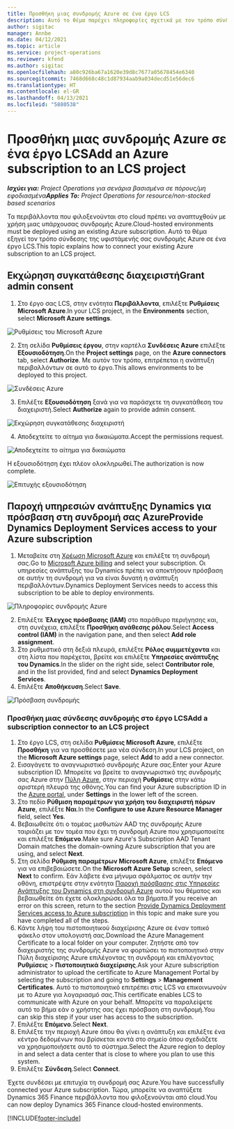 ```yaml
---
title: Προσθήκη μιας συνδρομής Azure σε ένα έργο LCS
description: Αυτό το θέμα παρέχει πληροφορίες σχετικά με τον τρόπο σύνδεσης της συνδρομής σας Azure σε ένα έργο LCS.
author: sigitac
manager: Annbe
ms.date: 04/12/2021
ms.topic: article
ms.service: project-operations
ms.reviewer: kfend
ms.author: sigitac
ms.openlocfilehash: a80c926ba67a1620e39d8c7677a05678454e6340
ms.sourcegitcommit: 7468d668c48c1d87934aab9a034decd51e56dec6
ms.translationtype: HT
ms.contentlocale: el-GR
ms.lasthandoff: 04/13/2021
ms.locfileid: "5880538"
---
```

# <a name="add-an-azure-subscription-to-an-lcs-project"></a><span data-ttu-id="2ecc6-103">Προσθήκη μιας συνδρομής Azure σε ένα έργο LCS</span><span class="sxs-lookup"><span data-stu-id="2ecc6-103">Add an Azure subscription to an LCS project</span></span>

<span data-ttu-id="2ecc6-104">_**Ισχύει για:** Project Operations για σενάρια βασισμένα σε πόρους/μη εφοδιασμένα_</span><span class="sxs-lookup"><span data-stu-id="2ecc6-104">_**Applies To:** Project Operations for resource/non-stocked based scenarios_</span></span>

<span data-ttu-id="2ecc6-105">Τα περιβάλλοντα που φιλοξενούνται στο cloud πρέπει να αναπτυχθούν με χρήση μιας υπάρχουσας συνδρομής Azure.</span><span class="sxs-lookup"><span data-stu-id="2ecc6-105">Cloud-hosted environments must be deployed using an existing Azure subscription.</span></span> <span data-ttu-id="2ecc6-106">Αυτό το θέμα εξηγεί τον τρόπο σύνδεσης της υφιστάμενής σας συνδρομής Azure σε ένα έργο LCS.</span><span class="sxs-lookup"><span data-stu-id="2ecc6-106">This topic explains how to connect your existing Azure subscription to an LCS project.</span></span> 

## <a name="grant-admin-consent"></a><span data-ttu-id="2ecc6-107">Εκχώρηση συγκατάθεσης διαχειριστή</span><span class="sxs-lookup"><span data-stu-id="2ecc6-107">Grant admin consent</span></span>

1. <span data-ttu-id="2ecc6-108">Στο έργο σας LCS, στην ενότητα **Περιβάλλοντα**, επιλέξτε **Ρυθμίσεις Microsoft Azure**.</span><span class="sxs-lookup"><span data-stu-id="2ecc6-108">In your LCS project, in the **Environments** section, select **Microsoft Azure settings**.</span></span>

![Ρυθμίσεις του Microsoft Azure](./media/1MicrosoftAzureSettings.png)

2. <span data-ttu-id="2ecc6-110">Στη σελίδα **Ρυθμίσεις έργου**, στην καρτέλα **Συνδέσεις Azure** επιλέξτε **Εξουσιοδότηση**.</span><span class="sxs-lookup"><span data-stu-id="2ecc6-110">On the **Project settings** page, on the **Azure connectors** tab, select **Authorize**.</span></span> <span data-ttu-id="2ecc6-111">Με αυτόν τον τρόπο, επιτρέπεται η ανάπτυξη περιβαλλόντων σε αυτό το έργο.</span><span class="sxs-lookup"><span data-stu-id="2ecc6-111">This allows environments to be deployed to this project.</span></span>

![Συνδέσεις Azure](./media/2AzureConnectors.png)

3. <span data-ttu-id="2ecc6-113">Επιλέξτε **Εξουσιοδότηση** ξανά για να παράσχετε τη συγκατάθεση του διαχειριστή.</span><span class="sxs-lookup"><span data-stu-id="2ecc6-113">Select **Authorize** again to provide admin consent.</span></span>

![Εκχώρηση συγκατάθεσης διαχειριστή](./media/3GrantAdminConsent.png)

4. <span data-ttu-id="2ecc6-115">Αποδεχτείτε το αίτημα για δικαιώματα.</span><span class="sxs-lookup"><span data-stu-id="2ecc6-115">Accept the permissions request.</span></span>

![Αποδεχτείτε το αίτημα για δικαιώματα](./media/4AcceptPermissionRequest.png)

<span data-ttu-id="2ecc6-117">Η εξουσιοδότηση έχει πλέον ολοκληρωθεί.</span><span class="sxs-lookup"><span data-stu-id="2ecc6-117">The authorization is now complete.</span></span> 

![Επιτυχής εξουσιοδότηση](./media/5AuthorizationComplete.png)

## <a name="provide-dynamics-deployment-services-access-to-your-azure-subscription"></a><a name="provide"></a><span data-ttu-id="2ecc6-119">Παροχή υπηρεσιών ανάπτυξης Dynamics για πρόσβαση στη συνδρομή σας Azure</span><span class="sxs-lookup"><span data-stu-id="2ecc6-119">Provide Dynamics Deployment Services access to your Azure subscription</span></span>

1. <span data-ttu-id="2ecc6-120">Μεταβείτε στη [Χρέωση Microsoft Azure](https://portal.azure.com/#blade/Microsoft\_Azure\_Billing/SubscriptionsBlade) και επιλέξτε τη συνδρομή σας.</span><span class="sxs-lookup"><span data-stu-id="2ecc6-120">Go to [Microsoft Azure billing](https://portal.azure.com/#blade/Microsoft\_Azure\_Billing/SubscriptionsBlade) and select your subscription.</span></span> <span data-ttu-id="2ecc6-121">Οι υπηρεσίες ανάπτυξης του Dynamics πρέπει να αποκτήσουν πρόσβαση σε αυτήν τη συνδρομή για να είναι δυνατή η ανάπτυξη περιβαλλόντων.</span><span class="sxs-lookup"><span data-stu-id="2ecc6-121">Dynamics Deployment Services needs to access this subscription to be able to deploy environments.</span></span>

![Πληροφορίες συνδρομής Azure](./media/6AzureSubscription.png)

2. <span data-ttu-id="2ecc6-123">Επιλέξτε **Έλεγχος πρόσβασης (IAM)** στο παράθυρο περιήγησης και, στη συνέχεια, επιλέξτε **Προσθήκη ανάθεσης ρόλου**.</span><span class="sxs-lookup"><span data-stu-id="2ecc6-123">Select **Access control (IAM)** in the navigation pane, and then select **Add role assignment**.</span></span>
3. <span data-ttu-id="2ecc6-124">Στο ρυθμιστικό στη δεξιά πλευρά, επιλέξτε **Ρόλος συμμετέχοντα** και στη λίστα που παρέχεται, βρείτε και επιλέξτε **Υπηρεσίες ανάπτυξης του Dynamics**.</span><span class="sxs-lookup"><span data-stu-id="2ecc6-124">In the slider on the right side, select **Contributor role**, and in the list provided, find and select **Dynamics Deployment Services**.</span></span> 
4. <span data-ttu-id="2ecc6-125">Επιλέξτε **Αποθήκευση**.</span><span class="sxs-lookup"><span data-stu-id="2ecc6-125">Select **Save**.</span></span>

![Πρόσβαση συνδρομής](./media/7SubscriptionAccess.png)

### <a name="add-a-subscription-connector-to-an-lcs-project"></a><span data-ttu-id="2ecc6-127">Προσθήκη μιας σύνδεσης συνδρομής στο έργο LCS</span><span class="sxs-lookup"><span data-stu-id="2ecc6-127">Add a subscription connector to an LCS project</span></span>

1. <span data-ttu-id="2ecc6-128">Στο έργο LCS, στη σελίδα **Ρυθμίσεις Microsoft Azure**, επιλέξτε **Προσθήκη** για να προσθέσετε μια νέα σύνδεση.</span><span class="sxs-lookup"><span data-stu-id="2ecc6-128">In your LCS project, on the **Microsoft Azure settings** page, select **Add** to add a new connector.</span></span>
2. <span data-ttu-id="2ecc6-129">Εισαγάγετε το αναγνωριστικό συνδρομής Azure σας.</span><span class="sxs-lookup"><span data-stu-id="2ecc6-129">Enter your Azure subscription ID.</span></span> <span data-ttu-id="2ecc6-130">Μπορείτε να βρείτε το αναγνωριστικό της συνδρομής σας Azure στην [Πύλη Azure](https://ms.portal.azure.com/), στην περιοχή **Ρυθμίσεις** στην κάτω αριστερή πλευρά της οθόνης.</span><span class="sxs-lookup"><span data-stu-id="2ecc6-130">You can find your Azure subscription ID in the [Azure portal](https://ms.portal.azure.com/), under  **Settings**  in the lower left of the screen.</span></span>
3. <span data-ttu-id="2ecc6-131">Στο πεδίο **Ρύθμιση παραμέτρων για χρήση του διαχειριστή πόρων Azure**, επιλέξτε **Ναι**.</span><span class="sxs-lookup"><span data-stu-id="2ecc6-131">In the **Configure to use Azure Resource Manager** field, select **Yes**.</span></span>
4. <span data-ttu-id="2ecc6-132">Βεβαιωθείτε ότι ο τομέας μισθωτών AAD της συνδρομής Azure ταιριάζει με τον τομέα που έχει τη συνδρομή Azure που χρησιμοποιείτε και επιλέξτε **Επόμενο**.</span><span class="sxs-lookup"><span data-stu-id="2ecc6-132">Make sure Azure's Subscription AAD Tenant Domain matches the domain-owning Azure subscription that you are using, and select **Next**.</span></span>
5. <span data-ttu-id="2ecc6-133">Στη σελίδα **Ρύθμιση παραμέτρων Microsoft Azure**, επιλέξτε **Επόμενο** για να επιβεβαιώσετε.</span><span class="sxs-lookup"><span data-stu-id="2ecc6-133">On the **Microsoft Azure Setup** screen, select **Next** to confirm.</span></span> <span data-ttu-id="2ecc6-134">Εάν λάβετε ένα μήνυμα σφάλματος σε αυτήν την οθόνη, επιστρέψτε στην ενότητα [Παροχή πρόσβασης στις Υπηρεσίες Ανάπτυξης του Dynamics στη συνδρομή Azure](#provide) αυτού του θέματος και βεβαιωθείτε ότι έχετε ολοκληρώσει όλα τα βήματα.</span><span class="sxs-lookup"><span data-stu-id="2ecc6-134">If you receive an error on this screen, return to the section [Provide Dynamics Deployment Services access to Azure subscription](#provide) in this topic and make sure you have completed all of the steps.</span></span>
6. <span data-ttu-id="2ecc6-135">Κάντε λήψη του πιστοποιητικού διαχείρισης Azure σε έναν τοπικό φάκελο στον υπολογιστή σας.</span><span class="sxs-lookup"><span data-stu-id="2ecc6-135">Download the Azure Management Certificate to a local folder on your computer.</span></span> <span data-ttu-id="2ecc6-136">Ζητήστε από τον διαχειριστής της συνδρομής Azure να φορτώσει το πιστοποιητικό στην Πύλη διαχείρισης Azure επιλέγοντας τη συνδρομή και επιλέγοντας **Ρυθμίσεις** > **Πιστοποιητικά διαχείρισης**.</span><span class="sxs-lookup"><span data-stu-id="2ecc6-136">Ask your Azure subscription administrator to upload the certificate to Azure Management Portal by selecting the subscription and going to **Settings** > **Management Certificates**.</span></span> <span data-ttu-id="2ecc6-137">Αυτό το πιστοποιητικό επιτρέπει στις LCS να επικοινωνούν με το Azure για λογαριασμό σας.</span><span class="sxs-lookup"><span data-stu-id="2ecc6-137">This certificate enables LCS to communicate with Azure on your behalf.</span></span> <span data-ttu-id="2ecc6-138">Μπορείτε να παραλείψετε αυτό το βήμα εάν ο χρήστης σας έχει πρόσβαση στη συνδρομή.</span><span class="sxs-lookup"><span data-stu-id="2ecc6-138">You can skip this step if your user has access to the subscription.</span></span>
7. <span data-ttu-id="2ecc6-139">Επιλέξτε **Επόμενο**.</span><span class="sxs-lookup"><span data-stu-id="2ecc6-139">Select  **Next**.</span></span>
8. <span data-ttu-id="2ecc6-140">Επιλέξτε την περιοχή Azure όπου θα γίνει η ανάπτυξη και επιλέξτε ένα κέντρο δεδομένων που βρίσκεται κοντά στο σημείο όπου σχεδιάζετε να χρησιμοποιήσετε αυτό το σύστημα.</span><span class="sxs-lookup"><span data-stu-id="2ecc6-140">Select the Azure region to deploy in and select a data center that is close to where you plan to use this system.</span></span>
9.  <span data-ttu-id="2ecc6-141">Επιλέξτε **Σύνδεση**.</span><span class="sxs-lookup"><span data-stu-id="2ecc6-141">Select  **Connect**.</span></span>

<span data-ttu-id="2ecc6-142">Έχετε συνδέσει με επιτυχία τη συνδρομή σας Azure.</span><span class="sxs-lookup"><span data-stu-id="2ecc6-142">You have successfully connected your Azure subscription.</span></span> <span data-ttu-id="2ecc6-143">Τώρα, μπορείτε να αναπτύξετε Dynamics 365 Finance περιβάλλοντα που φιλοξενούνται από cloud.</span><span class="sxs-lookup"><span data-stu-id="2ecc6-143">You can now deploy Dynamics 365 Finance cloud-hosted environments.</span></span>




[!INCLUDE[footer-include](../includes/footer-banner.md)]
